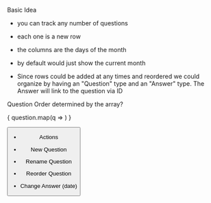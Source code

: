 Basic Idea

- you can track any number of questions
- each one is a new row
- the columns are the days of the month
- by default would just show the current month

- Since rows could be added at any times and reordered we could organize by 
having an "Question" type and an "Answer" type.  The Answer will link to the
question via ID

Question Order determined by the array?

{ question.map(q =>
  <Question id={question.id} />
) }

<Button onClick="addQuestion">

- Actions

- New Question
- Rename Question
- Reorder Question
- Change Answer (date)
